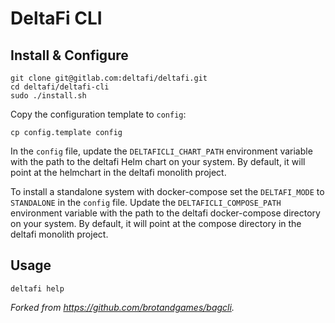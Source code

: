 # DeltaFi CLI

## Install & Configure

````
git clone git@gitlab.com:deltafi/deltafi.git
cd deltafi/deltafi-cli
sudo ./install.sh
````

Copy the configuration template to `config`:

````
cp config.template config
````

In the `config` file, update the `DELTAFICLI_CHART_PATH` environment variable with the path to the deltafi Helm chart on your system.  By default, it will point at the helmchart in the deltafi monolith project.

To install a standalone system with docker-compose set the `DELTAFI_MODE` to `STANDALONE`  in the `config` file.  Update the `DELTAFICLI_COMPOSE_PATH` environment variable with the path to the deltafi docker-compose directory on your system. By default, it will point at the compose directory in the deltafi monolith project.

## Usage

````
deltafi help
````

_Forked from https://github.com/brotandgames/bagcli._
